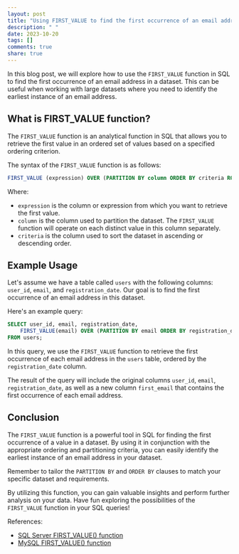 ```yaml
---
layout: post
title: "Using FIRST_VALUE to find the first occurrence of an email address in a dataset"
description: " "
date: 2023-10-20
tags: []
comments: true
share: true
---
```


In this blog post, we will explore how to use the `FIRST_VALUE` function in SQL to find the first occurrence of an email address in a dataset. This can be useful when working with large datasets where you need to identify the earliest instance of an email address.

## What is FIRST_VALUE function?

The `FIRST_VALUE` function is an analytical function in SQL that allows you to retrieve the first value in an ordered set of values based on a specified ordering criterion.

The syntax of the `FIRST_VALUE` function is as follows:

```sql
FIRST_VALUE (expression) OVER (PARTITION BY column ORDER BY criteria ROWS BETWEEN UNBOUNDED PRECEDING AND CURRENT ROW)
```

Where:
- `expression` is the column or expression from which you want to retrieve the first value.
- `column` is the column used to partition the dataset. The `FIRST_VALUE` function will operate on each distinct value in this column separately.
- `criteria` is the column used to sort the dataset in ascending or descending order.

## Example Usage

Let's assume we have a table called `users` with the following columns: `user_id`, `email`, and `registration_date`. Our goal is to find the first occurrence of an email address in this dataset.

Here's an example query:

```sql
SELECT user_id, email, registration_date,
    FIRST_VALUE(email) OVER (PARTITION BY email ORDER BY registration_date) AS first_email
FROM users;
```

In this query, we use the `FIRST_VALUE` function to retrieve the first occurrence of each email address in the `users` table, ordered by the `registration_date` column.

The result of the query will include the original columns `user_id`, `email`, `registration_date`, as well as a new column `first_email` that contains the first occurrence of each email address.

## Conclusion

The `FIRST_VALUE` function is a powerful tool in SQL for finding the first occurrence of a value in a dataset. By using it in conjunction with the appropriate ordering and partitioning criteria, you can easily identify the earliest instance of an email address in your dataset.

Remember to tailor the `PARTITION BY` and `ORDER BY` clauses to match your specific dataset and requirements.

By utilizing this function, you can gain valuable insights and perform further analysis on your data. Have fun exploring the possibilities of the `FIRST_VALUE` function in your SQL queries!

References:
- [SQL Server FIRST_VALUE() function](https://www.sqlservertutorial.net/sql-server-window-functions/sql-server-first_value-function/)
- [MySQL FIRST_VALUE() function](https://www.mysqltutorial.org/mysql-window-functions/mysql-first_value-function/)